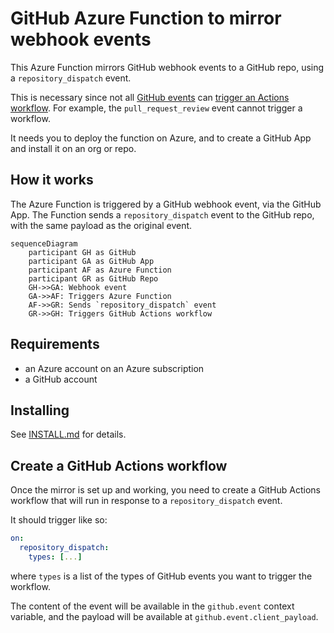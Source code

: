 # GitHub Azure Function to mirror webhook events

This Azure Function mirrors GitHub webhook events to a GitHub repo, using a `repository_dispatch` event.

This is necessary since not all [GitHub events](https://docs.github.com/en/enterprise-cloud@latest/webhooks/webhook-events-and-payloads) can [trigger an Actions workflow](https://docs.github.com/en/enterprise-cloud@latest/actions/using-workflows/events-that-trigger-workflows). For example, the `pull_request_review` event cannot trigger a workflow.

It needs you to deploy the function on Azure, and to create a GitHub App and install it on an org or repo.

## How it works

The Azure Function is triggered by a GitHub webhook event, via the GitHub App. The Function sends a `repository_dispatch` event to the GitHub repo, with the same payload as the original event.

```mermaid
sequenceDiagram
    participant GH as GitHub
    participant GA as GitHub App
    participant AF as Azure Function
    participant GR as GitHub Repo
    GH->>GA: Webhook event
    GA->>AF: Triggers Azure Function
    AF->>GR: Sends `repository_dispatch` event
    GR->>GH: Triggers GitHub Actions workflow
```

## Requirements

- an Azure account on an Azure subscription
- a GitHub account

## Installing

See [INSTALL.md](INSTALL.md) for details.

## Create a GitHub Actions workflow

Once the mirror is set up and working, you need to create a GitHub Actions workflow that will run in response to a `repository_dispatch` event.

It should trigger like so:

```yaml
on:
  repository_dispatch:
    types: [...]
```

where `types` is a list of the types of GitHub events you want to trigger the workflow.

The content of the event will be available in the `github.event` context variable, and the payload will be available at `github.event.client_payload`.
